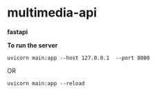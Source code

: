 # multimedia-api
**fastapi**

**To run the server**
```
uvicorn main:app --host 127.0.0.1  --port 8000
```
OR
```
uvicorn main:app --reload
```

